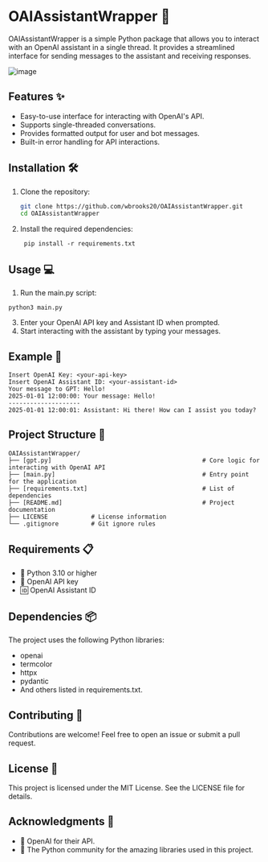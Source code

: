 # OAIAssistantWrapper 🚀

OAIAssistantWrapper is a simple Python package that allows you to interact with an OpenAI assistant in a single thread. It provides a streamlined interface for sending messages to the assistant and receiving responses.

![image](https://github.com/user-attachments/assets/413ed359-f8be-4903-be1e-358ef8658d98)


## Features ✨

- Easy-to-use interface for interacting with OpenAI's API.
- Supports single-threaded conversations.
- Provides formatted output for user and bot messages.
- Built-in error handling for API interactions.

## Installation 🛠️

1. Clone the repository:
   ```bash
   git clone https://github.com/wbrooks20/OAIAssistantWrapper.git
   cd OAIAssistantWrapper
2. Install the required dependencies:
   ```
    pip install -r requirements.txt
   ```

## Usage 💻

1. Run the main.py script:
```
python3 main.py
```
3. Enter your OpenAI API key and Assistant ID when prompted.
4. Start interacting with the assistant by typing your messages.

## Example 📝
```
Insert OpenAI Key: <your-api-key>
Insert OpenAI Assistant ID: <your-assistant-id>
Your message to GPT: Hello!
2025-01-01 12:00:00: Your message: Hello!
--------------------
2025-01-01 12:00:01: Assistant: Hi there! How can I assist you today?
```
## Project Structure 📂
```
OAIAssistantWrapper/
├── [gpt.py]                                          # Core logic for interacting with OpenAI API
├── [main.py]                                         # Entry point for the application
├── [requirements.txt]                                # List of dependencies
├── [README.md]                                       # Project documentation
├── LICENSE            # License information
└── .gitignore         # Git ignore rules
```
## Requirements 📋

- 🐍 Python 3.10 or higher
- 🔑 OpenAI API key
- 🆔 OpenAI Assistant ID

## Dependencies 📦
The project uses the following Python libraries:

- openai
- termcolor
- httpx
- pydantic
- And others listed in requirements.txt.

## Contributing 🤝
Contributions are welcome! Feel free to open an issue or submit a pull request.

## License 📜
This project is licensed under the MIT License. See the LICENSE file for details.

## Acknowledgments 🙌

- 🌟 OpenAI for their API.
- 🐍 The Python community for the amazing libraries used in this project.
